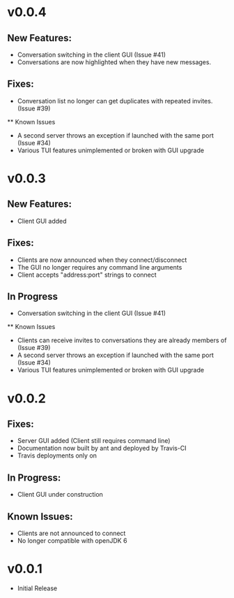 # v0.0.4
## New Features:
- Conversation switching in the client GUI (Issue #41)
- Conversations are now highlighted when they have new messages.

## Fixes:
- Conversation list no longer can get duplicates with repeated invites. (Issue #39)

** Known Issues
- A second server throws an exception if launched with the same port (Issue #34)
- Various TUI features unimplemented or broken with GUI upgrade

# v0.0.3
## New Features:
- Client GUI added

## Fixes:
- Clients are now announced when they connect/disconnect
- The GUI no longer requires any command line arguments
- Client accepts "address:port" strings to connect

## In Progress
- Conversation switching in the client GUI (Issue #41)

** Known Issues
- Clients can receive invites to conversations they are already members of (Issue #39)
- A second server throws an exception if launched with the same port (Issue #34)
- Various TUI features unimplemented or broken with GUI upgrade

# v0.0.2
## Fixes:
- Server GUI added (Client still requires command line)
- Documentation now built by ant and deployed by Travis-CI
- Travis deployments only on

## In Progress:
- Client GUI under construction

## Known Issues:
- Clients are not announced to connect
- No longer compatible with openJDK 6

# v0.0.1
- Initial Release